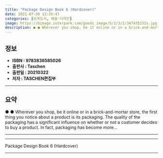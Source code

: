 ```yaml
---
title: "Package Design Book 6 (Hardcover)"
date: 2021-07-30 13:35:47
categories: [외국도서, 예술-디자인]
image: https://bimage.interpark.com/goods_image/5/2/3/2/347435232s.jpg
description: ● ● Wherever you shop, be it online or in a brick-and-mortar store, the first thing you notice about a product is its packaging. The quality of the packaging
---
```


## **정보**

- **ISBN : 9783836585026**
- **출판사 : Taschen**
- **출판일 : 20210322**
- **저자 : TASCHEN편집부**

------



## **요약**

●  ●  Wherever you shop, be it online or in a brick-and-mortar store, the first thing you notice about a product is its packaging. The quality of the packaging has a significant influence on whether or not a customer decides to buy a product. In fact, packaging has become more... 

------



------


Package Design Book 6 (Hardcover) 

------


